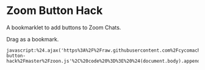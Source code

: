 # Zoom Button Hack

A bookmarklet to add buttons to Zoom Chats.

Drag as a bookmark.

```
javascript:%24.ajax('https%3A%2F%2Fraw.githubusercontent.com%2Fcycomachead%2Fzoom-button-hack%2Fmaster%2Fzoon.js'%2C%20code%20%3D%3E%20%24(document.body).append(%60%3Cscript%20type%3D%22text%2Fjavascript%22%3E%24%7Bcode%7D%3C%2Fscript%3E%60)%20%7D)%3B
```
